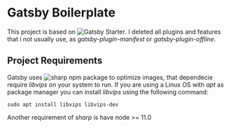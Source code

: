 # Gatsby Boilerplate
This project is based on ![Gatsby Starter](https://github.com/gatsbyjs/gatsby-starter-default).
I deleted all plugins and features that i not usually use, as *gatsby-plugin-manifest* or *gatsby-plugin-offline*.

## Project Requirements
Gatsby uses ![sharp](https://github.com/lovell/sharp) npm package to optimize images, that dependecie require *libvips* on your system to run. If you are using a Linux OS with *apt* as package manager you can install *libvips* using the following command:
```
sudo apt install libvips libvips-dev
```

Another requirement of *sharp* is have node >= 11.0
